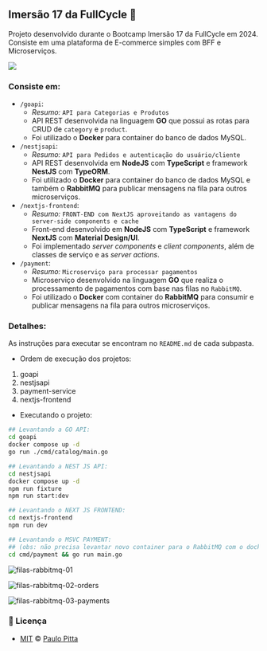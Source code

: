 ## Imersão 17 da FullCycle 🚀

Projeto desenvolvido durante o Bootcamp Imersão 17 da FullCycle em 2024. Consiste em uma plataforma de E-commerce simples com BFF e Microserviços.

<img src="https://camo.githubusercontent.com/2e3480588544bcaa81f8d123c8985384d60deb014611646d5d30ed80f25b78cb/68747470733a2f2f6576656e74732d66756c6c6379636c652e73332e616d617a6f6e6177732e636f6d2f6576656e74732d66756c6c6379636c652f7374617469632f736974652f696d672f677275706f5f343431372e706e67"/>

### Consiste em:

- `/goapi`: 
    - _Resumo:_ `API para Categorias e Produtos`
    - API REST desenvolvida na linguagem **GO** que possui as rotas para CRUD de `category` e `product`. 
    - Foi utilizado o **Docker** para container do banco de dados MySQL.
- `/nestjsapi`: 
    - _Resumo:_ `API para Pedidos e autenticação do usuário/cliente`
    - API REST desenvolvida em **NodeJS** com **TypeScript** e framework **NestJS** com **TypeORM**. 
    - Foi utilizado o **Docker** para container do banco de dados MySQL e também o **RabbitMQ** para publicar mensagens na fila para outros microserviços.
- `/nextjs-frontend`: 
    - _Resumo:_ `FRONT-END com NextJS aproveitando as vantagens do server-side components e cache`
    - Front-end desenvolvido em **NodeJS** com **TypeScript** e framework **NextJS** com **Material Design/UI**.
	- Foi implementado _server components_ e _client components_, além de classes de serviço e as _server actions_.
- `/payment`: 
    - _Resumo:_ `Microserviço para processar pagamentos`
    - Microserviço desenvolvido na linguagem **GO** que realiza o processamento de pagamentos com base nas filas no `RabbitMQ`.
    - Foi utilizado o **Docker** com container do **RabbitMQ** para consumir e publicar mensagens na fila para outros microserviços.

### Detalhes:

As instruções para executar se encontram no `README.md` de cada subpasta.

- Ordem de execução dos projetos:

1. goapi
1. nestjsapi
1. payment-service
1. nextjs-frontend

- Executando o projeto:

```sh
## Levantando a GO API:
cd goapi
docker compose up -d
go run ./cmd/catalog/main.go

## Levantando a NEST JS API:
cd nestjsapi
docker compose up -d
npm run fixture
npm run start:dev

## Levantando o NEXT JS FRONTEND:
cd nextjs-frontend
npm run dev

## Levantando o MSVC PAYMENT: 
## (obs: não precisa levantar novo container para o RabbitMQ com o docker aqui não)
cd cmd/payment && go run main.go
```

![filas-rabbitmq-01](https://github.com/paulopitta97/fullcycle-imersao17/assets/52472087/7de88f42-cc0a-4777-b6f7-fdd78198e0d0)

![filas-rabbitmq-02-orders](https://github.com/paulopitta97/fullcycle-imersao17/assets/52472087/ca19ecef-1d9e-4232-8e8d-d7d99abcfa9b)

![filas-rabbitmq-03-payments](https://github.com/paulopitta97/fullcycle-imersao17/assets/52472087/08e5c1cd-2582-4ddb-b765-bf032b8feae2)


### 📝 Licença

- [MIT](https://github.com/paulopitta97/fullcycle-imersao17/blob/master/LICENSE) © [Paulo Pitta](https://github.com/paulopitta97)
